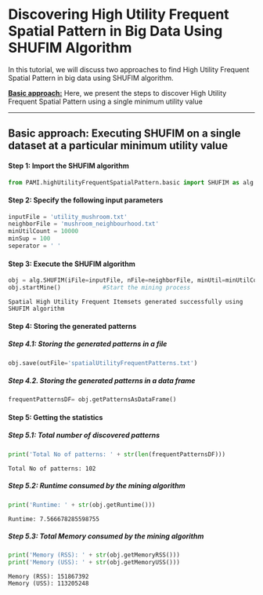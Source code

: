 # Discovering High Utility Frequent Spatial Pattern in Big Data Using SHUFIM Algorithm

In this tutorial, we will discuss two approaches to find High Utility Frequent Spatial Pattern in big data using SHUFIM algorithm.

[__Basic approach:__](#basicApproach) Here, we present the steps to discover High Utility Frequent Spatial Pattern using a single minimum utility value

***

## <a id='basicApproach'>Basic approach: Executing SHUFIM on a single dataset at a particular minimum utility value</a>

#### Step 1: Import the SHUFIM algorithm


```python
from PAMI.highUtilityFrequentSpatialPattern.basic import SHUFIM as alg
```

#### Step 2: Specify the following input parameters


```python
inputFile = 'utility_mushroom.txt'
neighborFile = 'mushroom_neighbourhood.txt'
minUtilCount = 10000
minSup = 100
seperator = ' '       
```

#### Step 3: Execute the SHUFIM algorithm


```python
obj = alg.SHUFIM(iFile=inputFile, nFile=neighborFile, minUtil=minUtilCount, minSup=minSup, sep=seperator)    #initialize
obj.startMine()            #Start the mining process
```

    Spatial High Utility Frequent Itemsets generated successfully using SHUFIM algorithm


#### Step 4: Storing the generated patterns

##### Step 4.1: Storing the generated patterns in a file


```python
obj.save(outFile='spatialUtilityFrequentPatterns.txt')
```

##### Step 4.2. Storing the generated patterns in a data frame


```python
frequentPatternsDF= obj.getPatternsAsDataFrame()
```

#### Step 5: Getting the statistics

##### Step 5.1: Total number of discovered patterns 


```python
print('Total No of patterns: ' + str(len(frequentPatternsDF)))
```

    Total No of patterns: 102


##### Step 5.2: Runtime consumed by the mining algorithm


```python
print('Runtime: ' + str(obj.getRuntime()))
```

    Runtime: 7.566678285598755


##### Step 5.3: Total Memory consumed by the mining algorithm


```python
print('Memory (RSS): ' + str(obj.getMemoryRSS()))
print('Memory (USS): ' + str(obj.getMemoryUSS()))
```

    Memory (RSS): 151867392
    Memory (USS): 113205248

